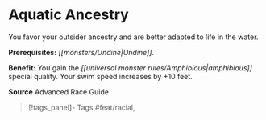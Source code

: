 ﻿---
cssclass: [feats]

---
# Aquatic Ancestry

You favor your outsider ancestry and are better adapted to life in the water.

**Prerequisites:** _[[monsters/Undine|Undine]]_.

**Benefit:** You gain the _[[universal monster rules/Amphibious|amphibious]]_ special quality. Your swim speed increases by +10 feet.

**Source** Advanced Race Guide
>[!tags_panel]- Tags
> #feat/racial, 